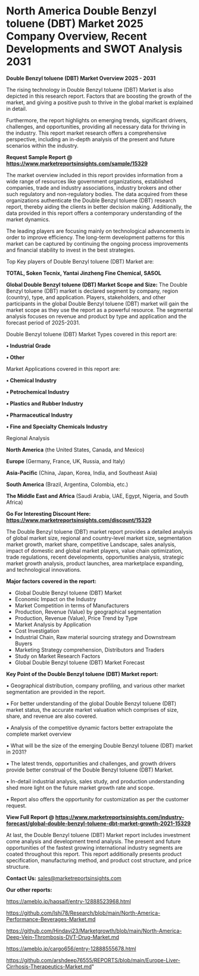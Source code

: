  # North America Double Benzyl toluene (DBT) Market 2025 Company Overview, Recent Developments and SWOT Analysis 2031

<Strong> Double Benzyl toluene (DBT) Market Overview 2025 - 2031</strong>

The rising technology in Double Benzyl toluene (DBT) Market is also depicted in this research report. Factors that are boosting the growth of the market, and giving a positive push to thrive in the global market is explained in detail.

Furthermore, the report highlights on emerging trends, significant drivers, challenges, and opportunities, providing all necessary data for thriving in the industry. This report market research offers a comprehensive perspective, including an in-depth analysis of the present and future scenarios within the industry.

<strong>Request Sample Report @ <a href=https://www.marketreportsinsights.com/sample/15329>https://www.marketreportsinsights.com/sample/15329</a></strong>

The market overview included in this report provides information from a wide range of resources like government organizations, established companies, trade and industry associations, industry brokers and other such regulatory and non-regulatory bodies. The data acquired from these organizations authenticate the Double Benzyl toluene (DBT) research report, thereby aiding the clients in better decision making. Additionally, the data provided in this report offers a contemporary understanding of the market dynamics.

The leading players are focusing mainly on technological advancements in order to improve efficiency. The long-term development patterns for this market can be captured by continuing the ongoing process improvements and financial stability to invest in the best strategies.

Top Key players of Double Benzyl toluene (DBT) Market are:

<strong>TOTAL, Soken Tecnix, Yantai Jinzheng Fine Chemical, SASOL</strong>

<strong><b>Global Double Benzyl toluene (DBT) Market Scope and Size:</b></strong>
The Double Benzyl toluene (DBT) market is declared segment by company, region (country), type, and application. Players, stakeholders, and other participants in the global Double Benzyl toluene (DBT) market will gain the market scope as they use the report as a powerful resource. The segmental analysis focuses on revenue and product by type and application and the forecast period of 2025-2031.

Double Benzyl toluene (DBT) Market Types covered in this report are:

<strong>• Industrial Grade

• Other</strong>

Market Applications covered in this report are:

<strong>• Chemical Industry

• Petrochemical Industry

• Plastics and Rubber Industry

• Pharmaceutical Industry

• Fine and Specialty Chemicals Industry</strong> 

Regional Analysis

<strong>North America</strong> (the United States, Canada, and Mexico)

<strong>Europe</strong> (Germany, France, UK, Russia, and Italy)

<strong>Asia-Pacific</strong> (China, Japan, Korea, India, and Southeast Asia)

<strong>South America</strong> (Brazil, Argentina, Colombia, etc.)

<strong>The Middle East and Africa</strong> (Saudi Arabia, UAE, Egypt, Nigeria, and South Africa)

<strong>Go For Interesting Discount Here: <a href=https://www.marketreportsinsights.com/discount/15329>https://www.marketreportsinsights.com/discount/15329</a></strong>

The Double Benzyl toluene (DBT) market report provides a detailed analysis of global market size, regional and country-level market size, segmentation market growth, market share, competitive Landscape, sales analysis, impact of domestic and global market players, value chain optimization, trade regulations, recent developments, opportunities analysis, strategic market growth analysis, product launches, area marketplace expanding, and technological innovations.

<strong><b>Major factors covered in the report:</b></strong>
<ul>
  <li>Global Double Benzyl toluene (DBT) Market </li>
  <li>Economic Impact on the Industry</li>
  <li>Market Competition in terms of Manufacturers</li>
  <li>Production, Revenue (Value) by geographical segmentation</li>
  <li>Production, Revenue (Value), Price Trend by Type</li>
  <li>Market Analysis by Application</li>
  <li>Cost Investigation</li>
  <li>Industrial Chain, Raw material sourcing strategy and Downstream Buyers</li>
  <li>Marketing Strategy comprehension, Distributors and Traders</li>
  <li>Study on Market Research Factors</li>
  <li>Global Double Benzyl toluene (DBT) Market Forecast</li>
</ul>

<strong><b>Key Point of the Double Benzyl toluene (DBT) Market report:</b></strong>

• Geographical distribution, company profiling, and various other market segmentation are provided in the report.

• For better understanding of the global Double Benzyl toluene (DBT) market status, the accurate market valuation which comprises of size, share, and revenue are also covered.

• Analysis of the competitive dynamic factors better extrapolate the complete market overview

• What will be the size of the emerging Double Benzyl toluene (DBT) market in 2031?

• The latest trends, opportunities and challenges, and growth drivers provide better construal of the Double Benzyl toluene (DBT) Market.

• In-detail industrial analysis, sales study, and production understanding shed more light on the future market growth rate and scope.

• Report also offers the opportunity for customization as per the customer request.

<strong><b>View Full Report @ <a href=https://www.marketreportsinsights.com/industry-forecast/global-double-benzyl-toluene-dbt-market-growth-2021-15329>https://www.marketreportsinsights.com/industry-forecast/global-double-benzyl-toluene-dbt-market-growth-2021-15329</a></b></strong>


At last, the Double Benzyl toluene (DBT) Market report includes investment come analysis and development trend analysis. The present and future opportunities of the fastest growing international industry segments are coated throughout this report. This report additionally presents product specification, manufacturing method, and product cost structure, and price structure.

<strong>Contact Us:</strong>
sales@marketreportsinsights.com

<strong>Our other reports:</strong>

<a href=https://ameblo.jp/haqsaif/entry-12888523968.html>https://ameblo.jp/haqsaif/entry-12888523968.html</a>

<a href=https://github.com/Ishi78/Research/blob/main/North-America-Performance-Beverages-Market.md>https://github.com/Ishi78/Research/blob/main/North-America-Performance-Beverages-Market.md</a>

<a href=https://github.com/Hindavi23/Marketgrowth/blob/main/North-America-Deep-Vein-Thrombosis-DVT-Drug-Market.md>https://github.com/Hindavi23/Marketgrowth/blob/main/North-America-Deep-Vein-Thrombosis-DVT-Drug-Market.md</a>

<a href=https://ameblo.jp/cargo656/entry-12888555678.html>https://ameblo.jp/cargo656/entry-12888555678.html</a>

<a href=https://github.com/arshdeep76555/REPORTS/blob/main/Europe-Liver-Cirrhosis-Therapeutics-Market.md>https://github.com/arshdeep76555/REPORTS/blob/main/Europe-Liver-Cirrhosis-Therapeutics-Market.md</a>"
